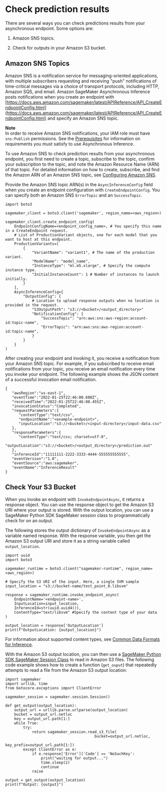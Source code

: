 # Check prediction results<a name="async-inference-check-predictions"></a>

There are several ways you can check predictions results from your asynchronous endpoint\. Some options are:

1. Amazon SNS topics\.

1. Check for outputs in your Amazon S3 bucket\.

## Amazon SNS Topics<a name="async-inference-check-predictions-sns-topic"></a>

Amazon SNS is a notification service for messaging\-oriented applications, with multiple subscribers requesting and receiving "push" notifications of time\-critical messages via a choice of transport protocols, including HTTP, Amazon SQS, and email\. Amazon SageMaker Asynchronous Inference posts notifications when you create an endpoint with [https://docs.aws.amazon.com/sagemaker/latest/APIReference/API_CreateEndpointConfig.html](https://docs.aws.amazon.com/sagemaker/latest/APIReference/API_CreateEndpointConfig.html) and specify an Amazon SNS topic\.

**Note**  
In order to receive Amazon SNS notifications, your IAM role must have `sns:Publish` permissions\. See the [Prerequisites](async-inference-create-endpoint-prerequisites.md) for information on requirements you must satisfy to use Asynchronous Inference\.

To use Amazon SNS to check prediction results from your asynchronous endpoint, you first need to create a topic, subscribe to the topic, confirm your subscription to the topic, and note the Amazon Resource Name \(ARN\) of that topic\. For detailed information on how to create, subscribe, and find the Amazon ARN of an Amazon SNS topic, see [Configuring Amazon SNS](https://docs.aws.amazon.com/sns/latest/dg/sns-configuring.html)\.

Provide the Amazon SNS topic ARN\(s\) in the `AsyncInferenceConfig` field when you create an endpoint configuration with `CreateEndpointConfig`\. You can specify both an Amazon SNS `ErrorTopic` and an `SuccessTopic`\.

```
import boto3

sagemaker_client = boto3.client('sagemaker', region_name=<aws_region>)

sagemaker_client.create_endpoint_config(
    EndpointConfigName=<endpoint_config_name>, # You specify this name in a CreateEndpoint request.
    # List of ProductionVariant objects, one for each model that you want to host at this endpoint.
    ProductionVariants=[
        {
            "VariantName": "variant1", # The name of the production variant.
            "ModelName": "model_name", 
            "InstanceType": "ml.m5.xlarge", # Specify the compute instance type.
            "InitialInstanceCount": 1 # Number of instances to launch initially.
        }
    ],
    AsyncInferenceConfig={
        "OutputConfig": {
            # Location to upload response outputs when no location is provided in the request.
            "S3OutputPath": "s3://<bucket>/<output_directory>"
            "NotificationConfig": {
                "SuccessTopic": "arn:aws:sns:aws-region:account-id:topic-name",
                "ErrorTopic": "arn:aws:sns:aws-region:account-id:topic-name",
            }
        }
    }
)
```

After creating your endpoint and invoking it, you receive a notification from your Amazon SNS topic\. For example, if you subscribed to receive email notifications from your topic, you receive an email notification every time you invoke your endpoint\. The following example shows the JSON content of a successful invocation email notification\.

```
{
   "awsRegion":"us-east-1",
   "eventTime":"2022-01-25T22:46:00.608Z",
   "receivedTime":"2022-01-25T22:46:00.455Z",
   "invocationStatus":"Completed",
   "requestParameters":{
      "contentType":"text/csv",
      "endpointName":"<example-endpoint>",
      "inputLocation":"s3://<bucket>/<input-directory>/input-data.csv"
   },
   "responseParameters":{
      "contentType":"text/csv; charset=utf-8",
      "outputLocation":"s3://<bucket>/<output_directory>/prediction.out"
   },
   "inferenceId":"11111111-2222-3333-4444-555555555555", 
   "eventVersion":"1.0",
   "eventSource":"aws:sagemaker",
   "eventName":"InferenceResult"
}
```

## Check Your S3 Bucket<a name="async-inference-check-predictions-s3-bucket"></a>

When you invoke an endpoint with `InvokeEndpointAsync`, it returns a response object\. You can use the response object to get the Amazon S3 URI where your output is stored\. With the output location, you can use a SageMaker Python SDK SageMaker session class to programmatically check for on an output\.

The following stores the output dictionary of `InvokeEndpointAsync` as a variable named response\. With the response variable, you then get the Amazon S3 output URI and store it as a string variable called `output_location`\. 

```
import uuid
import boto3

sagemaker_runtime = boto3.client("sagemaker-runtime", region_name=<aws_region>)

# Specify the S3 URI of the input. Here, a single SVM sample
input_location = "s3://bucket-name/test_point_0.libsvm" 

response = sagemaker_runtime.invoke_endpoint_async(
    EndpointName='<endpoint-name>',
    InputLocation=input_location,
    InferenceId=str(uuid.uuid4()), 
    ContentType="text/libsvm" #Specify the content type of your data
)

output_location = response['OutputLocation']
print(f"OutputLocation: {output_location}")
```

For information about supported content types, see [Common Data Formats for Inference](cdf-inference.md)\.

With the Amazon S3 output location, you can then use a [SageMaker Python SDK SageMaker Session Class](https://sagemaker.readthedocs.io/en/stable/api/utility/session.html?highlight=session) to read in Amazon S3 files\. The following code example shows how to create a function \(`get_ouput`\) that repeatedly attempts to read a file from the Amazon S3 output location:

```
import sagemaker
import urllib, time
from botocore.exceptions import ClientError

sagemaker_session = sagemaker.session.Session()

def get_output(output_location):
    output_url = urllib.parse.urlparse(output_location)
    bucket = output_url.netloc
    key = output_url.path[1:]
    while True:
        try:
            return sagemaker_session.read_s3_file(
                                        bucket=output_url.netloc, 
                                        key_prefix=output_url.path[1:])
        except ClientError as e:
            if e.response['Error']['Code'] == 'NoSuchKey':
                print("waiting for output...")
                time.sleep(2)
                continue
            raise
            
output = get_output(output_location)
print(f"Output: {output}")
```